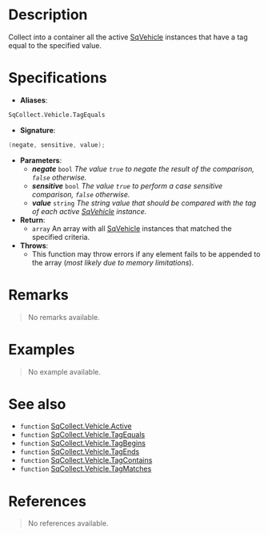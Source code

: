 # Description

Collect into a container all the active [SqVehicle](Class.SqVehicle) instances that have a tag equal to the specified value.

# Specifications

* **Aliases**:
```D
SqCollect.Vehicle.TagEquals
```
* **Signature**:
```D
(negate, sensitive, value);
```
* **Parameters**:
	* **_negate_** `bool` *The value `true` to negate the result of the comparison, `false` otherwise.*
	* **_sensitive_** `bool` *The value `true` to perform a case sensitive comparison, `false` otherwise.*
	* **_value_** `string` *The string value that should be compared with the tag of each active [SqVehicle](Class.SqVehicle) instance.*
* **Return**:
	* `array` An array with all [SqVehicle](Class.SqVehicle) instances that matched the specified criteria.
* **Throws**:
	* This function may throw errors if any element fails to be appended to the array (*most likely due to memory limitations*).

# Remarks

> No remarks available.

# Examples

> No example available.

# See also

* `function` [SqCollect.Vehicle.Active](Function.SqCollect.Vehicle.Active)
* `function` [SqCollect.Vehicle.TagEquals](Function.SqCollect.Vehicle.TagEquals)
* `function` [SqCollect.Vehicle.TagBegins](Function.SqCollect.Vehicle.TagBegins)
* `function` [SqCollect.Vehicle.TagEnds](Function.SqCollect.Vehicle.TagEnds)
* `function` [SqCollect.Vehicle.TagContains](Function.SqCollect.Vehicle.TagContains)
* `function` [SqCollect.Vehicle.TagMatches](Function.SqCollect.Vehicle.TagMatches)

# References

> No references available.
